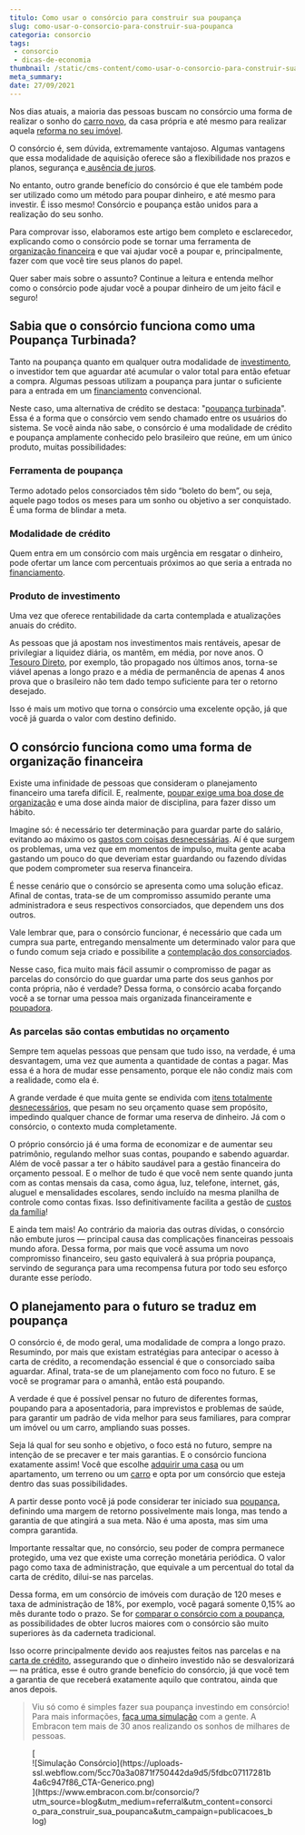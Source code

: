 ```yaml
---
titulo: Como usar o consórcio para construir sua poupança
slug: como-usar-o-consorcio-para-construir-sua-poupanca
categoria: consorcio
tags:
 - consorcio
 - dicas-de-economia
thumbnail: /static/cms-content/como-usar-o-consorcio-para-construir-sua-poupanca.jpg
meta_summary: 
date: 27/09/2021
---
```

Nos dias atuais, a maioria das pessoas buscam no consórcio uma forma de realizar o sonho do [carro novo](https://www.embracon.com.br/blog/4-motivos-para-voce-comprar-um-carro-novo), da casa própria e até mesmo para realizar aquela [reforma no seu imóvel](https://www.embracon.com.br/blog/como-juntar-dinheiro-para-reformar-a-casa).

O consórcio é, sem dúvida, extremamente vantajoso. Algumas vantagens que essa modalidade de aquisição oferece são a flexibilidade nos prazos e planos, segurança e[ ausência de juros](https://www.embracon.com.br/blog/parcela-de-consorcio-tem-juros).

No entanto, outro grande benefício do consórcio é que ele também pode ser utilizado como um método para poupar dinheiro, e até mesmo para investir. É isso mesmo! Consórcio e poupança estão unidos para a realização do seu sonho.

Para comprovar isso, elaboramos este artigo bem completo e esclarecedor, explicando como o consórcio pode se tornar uma ferramenta de [organização financeira](https://www.embracon.com.br/blog/7-dicas-para-comecar-a-sua-organizacao-financeira) e que vai ajudar você a poupar e, principalmente, fazer com que você tire seus planos do papel.

Quer saber mais sobre o assunto? Continue a leitura e entenda melhor como o consórcio pode ajudar você a poupar dinheiro de um jeito fácil e seguro!

Sabia que o consórcio funciona como uma Poupança Turbinada? 
------------------------------------------------------------

Tanto na poupança quanto em qualquer outra modalidade de [investimento](https://www.embracon.com.br/blog/diversificar-investimentos-financeiros-e-possivel), o investidor tem que aguardar até acumular o valor total para então efetuar a compra. Algumas pessoas utilizam a poupança para juntar o suficiente para a entrada em um [financiamento](https://www.embracon.com.br/blog/financiamento-ou-consorcio-o-que-e-melhor-na-compra-de-um-imovel) convencional.

Neste caso, uma alternativa de crédito se destaca: "[poupança turbinada](https://www.embracon.com.br/blog/vale-a-pena-guardar-dinheiro-na-poupanca)". Essa é a forma que o consórcio vem sendo chamado entre os usuários do sistema. Se você ainda não sabe, o consórcio é uma modalidade de crédito e poupança amplamente conhecido pelo brasileiro que reúne, em um único produto, muitas possibilidades:

### ‍Ferramenta de poupança 

Termo adotado pelos consorciados têm sido “boleto do bem”, ou seja, aquele pago todos os meses para um sonho ou objetivo a ser conquistado. É uma forma de blindar a meta.

### Modalidade de crédito 

Quem entra em um consórcio com mais urgência em resgatar o dinheiro, pode ofertar um lance com percentuais próximos ao que seria a entrada no [financiamento](https://www.embracon.com.br/blog/entenda-quais-sao-as-6-maiores-desvantagens-do-financiamento).

### Produto de investimento 

Uma vez que oferece rentabilidade da carta contemplada e atualizações anuais do crédito.

As pessoas que já apostam nos investimentos mais rentáveis, apesar de privilegiar a liquidez diária, os mantêm, em média, por nove anos. O [Tesouro Direto](https://www.embracon.com.br/blog/tesouro-direto-guia-rapido-com-tudo-o-que-voce-precisa-saber), por exemplo, tão propagado nos últimos anos, torna-se viável apenas a longo prazo e a média de permanência de apenas 4 anos prova que o brasileiro não tem dado tempo suficiente para ter o retorno desejado.

Isso é mais um motivo que torna o consórcio uma excelente opção, já que você já guarda o valor com destino definido.

O consórcio funciona como uma forma de organização financeira 
--------------------------------------------------------------

Existe uma infinidade de pessoas que consideram o planejamento financeiro uma tarefa difícil. E, realmente, [poupar exige uma boa dose de organização](https://www.embracon.com.br/blog/poupar-dinheiro-com-o-consorcio-e-possivel-sim) e uma dose ainda maior de disciplina, para fazer disso um hábito.

Imagine só: é necessário ter determinação para guardar parte do salário, evitando ao máximo os [gastos com coisas desnecessárias](https://www.embracon.com.br/blog/gastos-superfluos-e-essenciais-saiba-diferenciar). Aí é que surgem os problemas, uma vez que em momentos de impulso, muita gente acaba gastando um pouco do que deveriam estar guardando ou fazendo dívidas que podem comprometer sua reserva financeira.

É nesse cenário que o consórcio se apresenta como uma solução eficaz. Afinal de contas, trata-se de um compromisso assumido perante uma administradora e seus respectivos consorciados, que dependem uns dos outros.

Vale lembrar que, para o consórcio funcionar, é necessário que cada um cumpra sua parte, entregando mensalmente um determinado valor para que o fundo comum seja criado e possibilite a [contemplação dos consorciados](https://www.embracon.com.br/conhecaoconsorcio/o-que-e-contemplacao).

Nesse caso, fica muito mais fácil assumir o compromisso de pagar as parcelas do consórcio do que guardar uma parte dos seus ganhos por conta própria, não é verdade? Dessa forma, o consórcio acaba forçando você a se tornar uma pessoa mais organizada financeiramente e [poupadora](https://www.embracon.com.br/blog/guardar-poupar-ou-investir-qual-a-diferenca-entre-os-termos).

### As parcelas são contas embutidas no orçamento 

Sempre tem aquelas pessoas que pensam que tudo isso, na verdade, é uma desvantagem, uma vez que aumenta a quantidade de contas a pagar. Mas essa é a hora de mudar esse pensamento, porque ele não condiz mais com a realidade, como ela é.

A grande verdade é que muita gente se endivida com [itens totalmente desnecessários](https://www.embracon.com.br/blog/como-economizar-nos-principais-gastos-da-vida), que pesam no seu orçamento quase sem propósito, impedindo qualquer chance de formar uma reserva de dinheiro. Já com o consórcio, o contexto muda completamente.

O próprio consórcio já é uma forma de economizar e de aumentar seu patrimônio, regulando melhor suas contas, poupando e sabendo aguardar. Além de você passar a ter o hábito saudável para a gestão financeira do orçamento pessoal. E o melhor de tudo é que você nem sente quando junta com as contas mensais da casa, como água, luz, telefone, internet, gás, aluguel e mensalidades escolares, sendo incluído na mesma planilha de controle como contas fixas. Isso definitivamente facilita a gestão de [custos da família](https://www.embracon.com.br/blog/envolva-seus-filhos-nas-financas-da-familia)!

E ainda tem mais! Ao contrário da maioria das outras dívidas, o consórcio não embute juros — principal causa das complicações financeiras pessoais mundo afora. Dessa forma, por mais que você assuma um novo compromisso financeiro, seu gasto equivalerá à sua própria poupança, servindo de segurança para uma recompensa futura por todo seu esforço durante esse período.

O planejamento para o futuro se traduz em poupança 
---------------------------------------------------

O consórcio é, de modo geral, uma modalidade de compra a longo prazo. Resumindo, por mais que existam estratégias para antecipar o acesso à carta de crédito, a recomendação essencial é que o consorciado saiba aguardar. Afinal, trata-se de um planejamento com foco no futuro. E se você se programar para o amanhã, então está poupando.

A verdade é que é possível pensar no futuro de diferentes formas, poupando para a aposentadoria, para imprevistos e problemas de saúde, para garantir um padrão de vida melhor para seus familiares, para comprar um imóvel ou um carro, ampliando suas posses.

Seja lá qual for seu sonho e objetivo, o foco está no futuro, sempre na intenção de se precaver e ter mais garantias. E o consórcio funciona exatamente assim! Você que escolhe [adquirir uma casa](https://www.embracon.com.br/imoveis/como-funciona-consorcio-de-casa) ou um apartamento, um terreno ou um [carro](https://www.embracon.com.br/servicos/consorcio-carro) e opta por um consórcio que esteja dentro das suas possibilidades.

A partir desse ponto você já pode considerar ter iniciado sua [poupança](https://www.embracon.com.br/blog/vale-a-pena-guardar-dinheiro-na-poupanca), definindo uma margem de retorno possivelmente mais longa, mas tendo a garantia de que atingirá a sua meta. Não é uma aposta, mas sim uma compra garantida.

Importante ressaltar que, no consórcio, seu poder de compra permanece protegido, uma vez que existe uma correção monetária periódica. O valor pago como taxa de administração, que equivale a um percentual do total da carta de crédito, dilui-se nas parcelas.

Dessa forma, em um consórcio de imóveis com duração de 120 meses e taxa de administração de 18%, por exemplo, você pagará somente 0,15% ao mês durante todo o prazo. Se for [comparar o consórcio com a poupança](https://www.embracon.com.br/blog/consorcio-ou-poupanca-quais-sao-as-diferencas-e-como-escolher), as possibilidades de obter lucros maiores com o consórcio são muito superiores às da caderneta tradicional.

Isso ocorre principalmente devido aos reajustes feitos nas parcelas e na [carta de crédito](https://www.embracon.com.br/blog/o-que-e-e-como-funciona-a-carta-de-credito), assegurando que o dinheiro investido não se desvalorizará — na prática, esse é outro grande benefício do consórcio, já que você tem a garantia de que receberá exatamente aquilo que contratou, ainda que anos depois.

> Viu só como é simples fazer sua poupança investindo em consórcio! Para mais informações, [faça uma simulação](https://www.embracon.com.br/consorcio/?utm_source=blog&utm_medium=referral&utm_content=consorcio_para_construir_sua_poupanca&utm_campaign=publicacoes_blog) com a gente. A Embracon tem mais de 30 anos realizando os sonhos de milhares de pessoas.

<figure class="w-richtext-figure-type-image w-richtext-align-center">[<div>![Simulação Consórcio](https://uploads-ssl.webflow.com/5cc70a3a0871f750442da9d5/5fdbc07117281b4a6c947f86_CTA-Generico.png)</div>](https://www.embracon.com.br/consorcio/?utm_source=blog&utm_medium=referral&utm_content=consorcio_para_construir_sua_poupanca&utm_campaign=publicacoes_blog)</figure>
